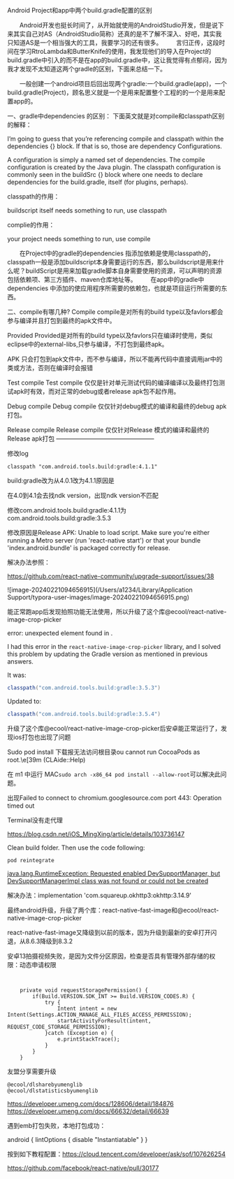 Android Project和app中两个build.gradle配置的区别


　　Android开发也挺长时间了，从开始就使用的AndroidStudio开发，但是说下来其实自己对AS（AndroidStudio简称）还真的是不了解不深入、好吧，其实我只知道AS是一个相当强大的工具，我要学习的还有很多。
　　言归正传，这段时间在学习RtroLambda和ButterKnife的使用，我发现他们的导入在Project的build.gradle中引入的而不是在app的build.gradle中，这让我觉得有点郁闷，因为我才发现不太知道这两个gradle的区别，下面来总结一下。

　　一般创建一个android项目后回出现两个gradle:一个build.gradle(app)，一个build.gradle(Project)，顾名思义就是一个是用来配置整个工程的的一个是用来配置app的。



一、gradle中dependencies 的区别：
下面英文就是对compile和classpath区别的解释：

I’m going to guess that you’re referencing compile and classpath
within the dependencies {} block. If that is so, those are dependency
Configurations.

A configuration is simply a named set of dependencies. The compile
configuration is created by the Java plugin. The classpath
configuration is commonly seen in the buildSrc {} block where one
needs to declare dependencies for the build.gradle, itself (for
plugins, perhaps).

classpath的作用：

buildscript itself needs something to run, use classpath

complie的作用：

your project needs something to run, use compile

　　在Project中的gradle的dependencies 指添加依赖是使用classpath的，classpath一般是添加buildscript本身需要运行的东西，那么buildscript是用来什么呢？buildScript是用来加载gradle脚本自身需要使用的资源，可以声明的资源包括依赖项、第三方插件、maven仓库地址等。
　　在app中的gradle中dependencies 中添加的使应用程序所需要的依赖包，也就是项目运行所需要的东西。

二、compile有哪几种?
Compile
compile是对所有的build type以及favlors都会参与编译并且打包到最终的apk文件中。

Provided
Provided是对所有的build type以及favlors只在编译时使用，类似eclipse中的external-libs,只参与编译，不打包到最终apk。

APK
只会打包到apk文件中，而不参与编译，所以不能再代码中直接调用jar中的类或方法，否则在编译时会报错

Test compile
Test compile 仅仅是针对单元测试代码的编译编译以及最终打包测试apk时有效，而对正常的debug或者release apk包不起作用。

Debug compile
Debug compile 仅仅针对debug模式的编译和最终的debug apk打包。

Release compile
Release compile 仅仅针对Release 模式的编译和最终的Release apk打包
————————————————





修改log

```
classpath "com.android.tools.build:gradle:4.1.1"
```

build:gradle改为从4.0.1改为4.1.1原因是

在4.0到4.1会去找ndk version，出现ndk version不匹配



修改com.android.tools.build:gradle:4.1.1为com.android.tools.build:gradle:3.5.3

修改原因是Release APK: Unable to load script. Make sure you're either running a Metro server (run 'react-native start') or that your bundle 'index.android.bundle' is packaged correctly for release.

解决办法参照：

https://github.com/react-native-community/upgrade-support/issues/38

![image-20240221094656915](/Users/a1234/Library/Application Support/typora-user-images/image-20240221094656915.png)





能正常跑app后发现拍照功能无法使用，所以升级了这个库@ecool/react-native-image-crop-picker

 error: unexpected element <queries> found in <manifest>.

I had this error in the `react-native-image-crop-picker` library, and I solved this problem by updating the Gradle version as mentioned in previous answers.

It was:

```java
classpath("com.android.tools.build:gradle:3.5.3")
```

Updated to:

```java
classpath("com.android.tools.build:gradle:3.5.4")
```



升级了这个库@ecool/react-native-image-crop-picker后安卓能正常运行了，发现ios打包也出现了问题



Sudo pod install 下载报无法访问根目录ou cannot run CocoaPods as root.\e[39m (CLAide::Help)

在 m1 中运行 MAC`sudo arch -x86_64 pod install --allow-root`可以解决此问题。



出现Failed to connect to chromium.googlesource.com port 443: Operation timed out

Terminal没有走代理

https://blog.csdn.net/iOS_MingXing/article/details/103736147



Clean build folder. Then use the code following:

```undefined
pod reintegrate 
```





 [java.lang.RuntimeException: Requested enabled DevSupportManager, but DevSupportManagerImpl class was not found or could not be created](https://stackoverflow.com/questions/60926425/java-lang-runtimeexception-requested-enabled-devsupportmanager-but-devsupportm)



解决办法：implementation 'com.squareup.okhttp3:okhttp:3.14.9'



最终android升级，升级了两个库：react-native-fast-image和@ecool/react-native-image-crop-picker



react-native-fast-image又降级到以前的版本，因为升级到最新的安卓打开闪退，从8.6.3降级到8.3.2



安卓13拍摄视频失败，是因为文件分区原因，检查是否具有管理外部存储的权限：动态申请权限

```
		
            
    private void requestStoragePermission() {
        if(Build.VERSION.SDK_INT >= Build.VERSION_CODES.R) {
            try {
                Intent intent = new Intent(Settings.ACTION_MANAGE_ALL_FILES_ACCESS_PERMISSION);
                startActivityForResult(intent, REQUEST_CODE_STORAGE_PERMISSION);
            }catch (Exception e) {
                e.printStackTrace();
            }
        }
    }
```

友盟分享需要升级
```
@ecool/dlsharebyumenglib
@ecool/dlstatisticsbyumenglib
```

https://developer.umeng.com/docs/128606/detail/184876
https://developer.umeng.com/docs/66632/detail/66639

遇到emb打包失败，本地打包成功：

android {    lintOptions {        disable "Instantiatable"    } }

按到如下教程配置：https://cloud.tencent.com/developer/ask/sof/107626254



https://github.com/facebook/react-native/pull/30177
